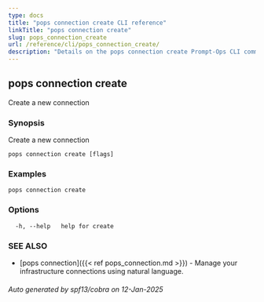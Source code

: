 ```yaml
---
type: docs
title: "pops connection create CLI reference"
linkTitle: "pops connection create"
slug: pops_connection_create
url: /reference/cli/pops_connection_create/
description: "Details on the pops connection create Prompt-Ops CLI command"
---
```

## pops connection create

Create a new connection

### Synopsis

Create a new connection

```
pops connection create [flags]
```

### Examples

```
pops connection create
```

### Options

```
  -h, --help   help for create
```

### SEE ALSO

* [pops connection]({{< ref pops_connection.md >}})	 - Manage your infrastructure connections using natural language.

###### Auto generated by spf13/cobra on 12-Jan-2025

